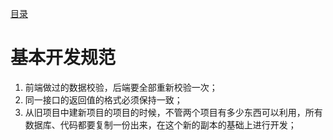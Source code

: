 [目录](./)
# 基本开发规范

1. 前端做过的数据校验，后端要全部重新校验一次；
2. 同一接口的返回值的格式必须保持一致；
3. 从旧项目中建新项目的项目的时候，不管两个项目有多少东西可以利用，所有数据库、代码都要复制一份出来，在这个新的副本的基础上进行开发；